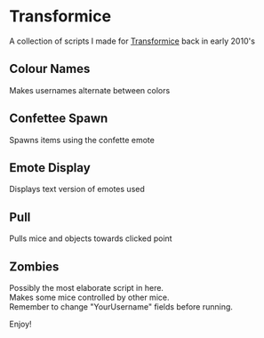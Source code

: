 # Transformice

A collection of scripts I made for [Transformice](https://www.transformice.com/) back in early 2010's

## Colour Names
Makes usernames alternate between colors

## Confettee Spawn
Spawns items using the confette emote

## Emote Display
Displays text version of emotes used

## Pull
Pulls mice and objects towards clicked point

## Zombies
Possibly the most elaborate script in here.  
Makes some mice controlled by other mice.  
Remember to change "YourUsername" fields before running.

Enjoy!

